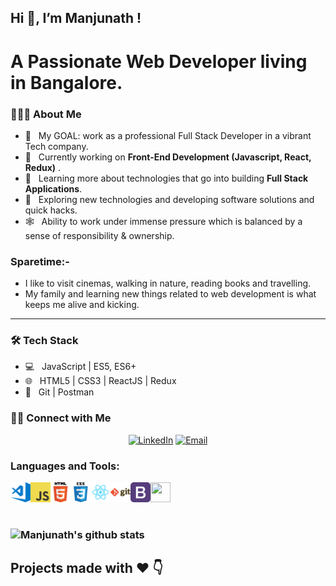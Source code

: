 <h2> Hi 👋, I’m Manjunath !</h2>

# A Passionate Web Developer living in Bangalore.

<h3> 👨🏻‍💻 About Me </h3>

- 🔌 &nbsp; My GOAL: work as a professional Full Stack Developer in a vibrant Tech company.
- 🔭 &nbsp; Currently working on **Front-End Development (Javascript, React, Redux)** .
- 🌱 &nbsp; Learning more about technologies that go into building **Full Stack Applications**.
- 🤔 &nbsp; Exploring new technologies and developing software solutions and quick hacks.
- 🕸️ &nbsp; Ability to work under immense pressure which is balanced by a sense of responsibility & ownership.

### Sparetime:-

-  I like to visit cinemas, walking in nature, reading books and travelling.
-  My family and learning new things related to web development is what keeps me alive and kicking.
---

<h3>🛠 Tech Stack</h3>

- 💻 &nbsp; JavaScript | ES5, ES6+ 
- 🌐 &nbsp; HTML5 | CSS3 | ReactJS | Redux 
- 🔧 &nbsp; Git | Postman 

<h3> 🤝🏻 Connect with Me </h3>

<p align="center">
<a href="https://www.linkedin.com/in/manjunath-h-4443b4121/"><img alt="LinkedIn" src="https://img.shields.io/badge/LinkedIn-Manjunath%20h-blue?style=flat&logo=linkedin"></a>
<a href="mailto:halli_manjunath@yahoo.com"><img alt="Email" src="https://img.shields.io/badge/Email-halli_manjunath@yahoo.com-blue?style=flat&logo=ymail"></a>
</p>

### Languages and Tools:

<img align="left" height="32" width="32" src="https://raw.githubusercontent.com/github/explore/80688e429a7d4ef2fca1e82350fe8e3517d3494d/topics/visual-studio-code/visual-studio-code.png" />
<img align="left" height="32" width="32" src="https://raw.githubusercontent.com/github/explore/80688e429a7d4ef2fca1e82350fe8e3517d3494d/topics/javascript/javascript.png" />
<img align="left" height="32" width="32" src="https://raw.githubusercontent.com/github/explore/80688e429a7d4ef2fca1e82350fe8e3517d3494d/topics/html/html.png" />
<img align="left" height="32" width="32" src="https://raw.githubusercontent.com/github/explore/80688e429a7d4ef2fca1e82350fe8e3517d3494d/topics/css/css.png" />
<img align="left" height="32" width="32" src="https://raw.githubusercontent.com/github/explore/80688e429a7d4ef2fca1e82350fe8e3517d3494d/topics/react/react.png" />


<img align="left" height="32" width="32" src="https://raw.githubusercontent.com/github/explore/80688e429a7d4ef2fca1e82350fe8e3517d3494d/topics/git/git.png" />
<img align="left" height="32" width="32" src="https://raw.githubusercontent.com/github/explore/80688e429a7d4ef2fca1e82350fe8e3517d3494d/topics/bootstrap/bootstrap.png" />
<img align="left" height="32" width="32" src="https://cdn.jsdelivr.net/npm/simple-icons@v3/icons/github.svg" />

<br/>
<br/>
<br />

### ![Manjunath's github stats](https://github-readme-stats.vercel.app/api?username=manjuanth3094&show_icons=true&theme=radical&bg_color=#ffffff)


## Projects made with ❤️ 👇
